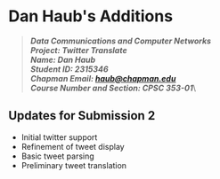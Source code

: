 # Dan Haub's Additions
> __*Data Communications and Computer Networks*__\
> __*Project: Twitter Translate*__\
> __*Name: Dan Haub*__\
> __*Student ID: 2315346*__\
> __*Chapman Email: haub@chapman.edu*__\
> __*Course Number and Section: CPSC 353-01*__\

## Updates for Submission 2
* Initial twitter support
* Refinement of tweet display
* Basic tweet parsing
* Preliminary tweet translation